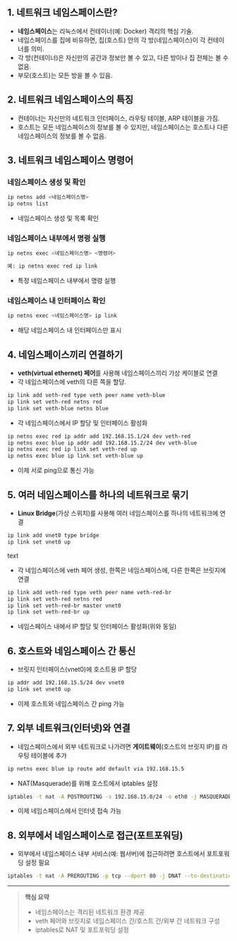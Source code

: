 ## 1. 네트워크 네임스페이스란?

- **네임스페이스**는 리눅스에서 컨테이너(예: Docker) 격리의 핵심 기술.
- 네임스페이스를 집에 비유하면, 집(호스트) 안의 각 방(네임스페이스)이 각 컨테이너를 의미.
- 각 방(컨테이너)은 자신만의 공간과 정보만 볼 수 있고, 다른 방이나 집 전체는 볼 수 없음.
- 부모(호스트)는 모든 방을 볼 수 있음.

## 2. 네트워크 네임스페이스의 특징

- 컨테이너는 자신만의 네트워크 인터페이스, 라우팅 테이블, ARP 테이블을 가짐.
- 호스트는 모든 네임스페이스의 정보를 볼 수 있지만, 네임스페이스는 호스트나 다른 네임스페이스의 정보를 볼 수 없음.

## 3. 네트워크 네임스페이스 명령어

### 네임스페이스 생성 및 확인
```bash
ip netns add <네임스페이스명>
ip netns list
```

- 네임스페이스 생성 및 목록 확인

### 네임스페이스 내부에서 명령 실행
```bash
ip netns exec <네임스페이스명> <명령어>

예: ip netns exec red ip link
```

- 특정 네임스페이스 내부에서 명령 실행

### 네임스페이스 내 인터페이스 확인
```bash
ip netns exec <네임스페이스명> ip link
```

- 해당 네임스페이스 내 인터페이스만 표시

## 4. 네임스페이스끼리 연결하기

- **veth(virtual ethernet) 페어**를 사용해 네임스페이스끼리 가상 케이블로 연결
- 각 네임스페이스에 veth의 다른 쪽을 할당.
```bash
ip link add veth-red type veth peer name veth-blue
ip link set veth-red netns red
ip link set veth-blue netns blue
```

- 각 네임스페이스에서 IP 할당 및 인터페이스 활성화
```bash
ip netns exec red ip addr add 192.168.15.1/24 dev veth-red
ip netns exec blue ip addr add 192.168.15.2/24 dev veth-blue
ip netns exec red ip link set veth-red up
ip netns exec blue ip link set veth-blue up
```

- 이제 서로 ping으로 통신 가능

## 5. 여러 네임스페이스를 하나의 네트워크로 묶기

- **Linux Bridge**(가상 스위치)를 사용해 여러 네임스페이스를 하나의 네트워크에 연결
```bash
ip link add vnet0 type bridge
ip link set vnet0 up
```
text
- 각 네임스페이스에 veth 페어 생성, 한쪽은 네임스페이스에, 다른 한쪽은 브릿지에 연결
```bash
ip link add veth-red type veth peer name veth-red-br
ip link set veth-red netns red
ip link set veth-red-br master vnet0
ip link set veth-red-br up
```

- 네임스페이스 내에서 IP 할당 및 인터페이스 활성화(위와 동일)

## 6. 호스트와 네임스페이스 간 통신

- 브릿지 인터페이스(vnet0)에 호스트용 IP 할당
```bash
ip addr add 192.168.15.5/24 dev vnet0
ip link set vnet0 up
```

- 이제 호스트와 네임스페이스 간 ping 가능

## 7. 외부 네트워크(인터넷)와 연결

- 네임스페이스에서 외부 네트워크로 나가려면 **게이트웨이**(호스트의 브릿지 IP)를 라우팅 테이블에 추가
```bash
ip netns exec blue ip route add default via 192.168.15.5
```

- NAT(Masquerade)를 위해 호스트에서 iptables 설정
```bash
iptables -t nat -A POSTROUTING -s 192.168.15.0/24 -o eth0 -j MASQUERADE
```

- 이제 네임스페이스에서 인터넷 접속 가능

## 8. 외부에서 네임스페이스로 접근(포트포워딩)

- 외부에서 네임스페이스 내부 서비스(예: 웹서버)에 접근하려면 호스트에서 포트포워딩 설정 필요
```bash
iptables -t nat -A PREROUTING -p tcp --dport 80 -j DNAT --to-destination 192.168.15.2:80
```

---

> **핵심 요약**  
> - 네임스페이스는 격리된 네트워크 환경 제공  
> - veth 페어와 브릿지로 네임스페이스 간/호스트 간/외부 간 네트워크 구성  
> - iptables로 NAT 및 포트포워딩 설정  
